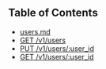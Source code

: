 ## Table of Contents
* [users.md](users.md)
 * [GET /v1/users](users.md#get-v1users)
 * [PUT /v1/users/:user_id](users.md#put-v1usersuser_id)
 * [GET /v1/users/:user_id](users.md#get-v1usersuser_id)
